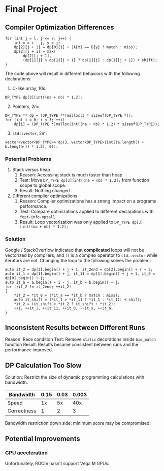 # Final Project

## Compiler Optimization Differences

```cpp=
for (int j = l; j <= r; j++) {
    int x = i - j, y = j;
    dp[2][j + 1] = dp[0][j] + (A[x] == B[y] ? match : miss);
    dp[2][j + 1] = max(
        dp[2][j + 1],
        (dp[1][j] > dp[1][j + 1] ? dp[1][j] : dp[1][j + 1]) + shift);
}
```

The code above will result in different behaviors with the following declarations:

1. C-like array, 10s:

```cpp=
DP_TYPE dp[3][int((na + nb) * 1.2];
```

2. Pointers, 2m:

```cpp=
DP_TYPE ** dp = (DP_TYPE **)malloc(3 * sizeof(DP_TYPE *));
for (int i = 0; i < 3; ++i)
    dp[i] = (DP_TYPE *)malloc(int((na + nb) * 1.2) * sizeof(DP_TYPE));
```

3. `std::vector`, 2m:

```cpp=
vector<vector<DP_TYPE>> dp(3, vector<DP_TYPE>(int((a.length() + b.length()) * 1.2), 0));
```

### Potential Problems

1. Stack versus heap
    1. Reason: Accessing stack is much faster than heap.
    2. Test: Move `DP_TYPE dp[3][int((na + nb) * 1.2];` from function scope to global scope.
    3. Result: Nothing changed.
2. Different compiler optimizations
    1. Reason: Compiler optimizations has a strong impact on a programs performance.
    2. Test: Compare optimizations applied to different declarations with `-fopt-info-optall`.
    3. Result: Loop vectorization was only applied to `DP_TYPE dp[3][int((na + nb) * 1.2];`

### Solution

Google / StackOverflow indicated that **complicated** loops will not be vectorized by compilers, and `[]` is a complex operator to `std::vector` while iterators are not.
Changing the loop to the following solves the problem:
```cpp=
auto it_2 = dp[2].begin() + j + 1, it_2end = dp[2].begin() + r + 2;
auto it_1 = dp[1].begin() + j, it_11 = dp[1].begin() + j + 1, it_0 = dp[0].begin() + j;
auto it_a = a.begin() + i - j, it_b = b.begin() + j;
for (;it_2 != it_2end; ++it_2)
{
    *it_2 = *it_0 + (*it_a == *it_b ? match : miss);
    auto it_shift = (*it_1 > *it_11 ? *it_1 : *it_11) + shift;
    *it_2 = (it_shift > *it_2 ? it_shift : *it_2);
    ++j, ++it_1, ++it_11, ++it_0, --it_a, ++it_b;
}
```

## Inconsistent Results between Different Runs

Reason: Race condition
Test: Remove `static` decorations inside `bio_match` function
Result: Results became consistent between runs and the performance improved.

## DP Calculation Too Slow

Solution: Restrict the size of dynamic programming calculations with bandwidth.

| Bandwidth | 0.15 | 0.03 | 0.003 |
| --------- | ---- | ---- | ----- |
| Speed | 1x | 5x | 40x |
| Correctness | 1 | 2 | 3 |

Bandwidth restriction down side: minimum score may be compromised.

## Potential Improvements

### GPU acceleration

Unfortunately, ROCm hasn't support Vega M GPUs.

